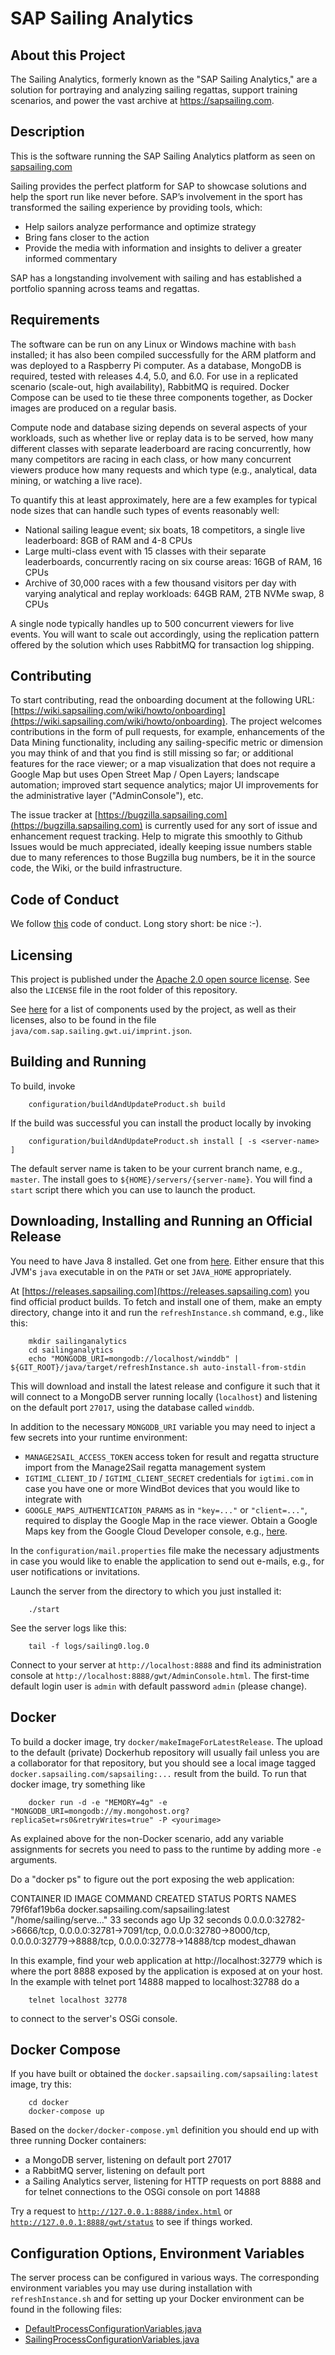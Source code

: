 # SAP Sailing Analytics

## About this Project

The Sailing Analytics, formerly known as the "SAP Sailing Analytics," are a solution for portraying and analyzing sailing regattas, support training scenarios, and power the vast archive at https://sapsailing.com.

## Description

This is the software running the SAP Sailing Analytics platform as seen on [sapsailing.com](https://sapsailing.com)

Sailing provides the perfect platform for SAP to showcase solutions and help the sport run like never before. SAP’s involvement in the sport has transformed the sailing experience by providing tools, which:

- Help sailors analyze performance and optimize strategy
- Bring fans closer to the action
- Provide the media with information and insights to deliver a greater informed commentary

SAP has a longstanding involvement with sailing and has established a portfolio spanning across teams and regattas.

## Requirements

The software can be run on any Linux or Windows machine with ``bash`` installed; it has also been compiled successfully for the ARM platform and was deployed to a Raspberry Pi computer. As a database, MongoDB is required, tested with releases 4.4, 5.0, and 6.0. For use in a replicated scenario (scale-out, high availability), RabbitMQ is required. Docker Compose can be used to tie these three components together, as Docker images are produced on a regular basis.

Compute node and database sizing depends on several aspects of your workloads, such as whether live or replay data is to be served, how many different classes with separate leaderboard are racing concurrently, how many competitors are racing in each class, or how many concurrent viewers produce how many requests and which type (e.g., analytical, data mining, or watching a live race).

To quantify this at least approximately, here are a few examples for typical node sizes that can handle such types of events reasonably well:

- National sailing league event; six boats, 18 competitors, a single live leaderboard: 8GB of RAM and 4-8 CPUs
- Large multi-class event with 15 classes with their separate leaderboards, concurrently racing on six course areas: 16GB of RAM, 16 CPUs
- Archive of 30,000 races with a few thousand visitors per day with varying analytical and replay workloads: 64GB RAM, 2TB NVMe swap, 8 CPUs

A single node typically handles up to 500 concurrent viewers for live events. You will want to scale out accordingly, using the replication pattern offered by the solution which uses RabbitMQ for transaction log shipping.

## Contributing

To start contributing, read the onboarding document at the following URL: [https://wiki.sapsailing.com/wiki/howto/onboarding](https://wiki.sapsailing.com/wiki/howto/onboarding). The project welcomes contributions in the form of pull requests, for example, enhancements of the Data Mining functionality, including any sailing-specific metric or dimension you may think of and that you find is still missing so far; or additional features for the race viewer; or a map visualization that does not require a Google Map but uses Open Street Map / Open Layers; landscape automation; improved start sequence analytics; major UI improvements for the administrative layer ("AdminConsole"), etc.

The issue tracker at [https://bugzilla.sapsailing.com](https://bugzilla.sapsailing.com) is currently used for any sort of issue and enhancement request tracking. Help to migrate this smoothly to Github Issues would be much appreciated, ideally keeping issue numbers stable due to many references to those Bugzilla bug numbers, be it in the source code, the Wiki, or the build infrastructure.

## Code of Conduct

We follow [this](https://www.contributor-covenant.org/version/2/1/code_of_conduct/) code of conduct. Long story short: be nice :-).

## Licensing

This project is published under the [Apache 2.0 open source license](https://www.apache.org/licenses/LICENSE-2.0). See also the ``LICENSE`` file in the root folder of this repository.

See [here](https://www.sapsailing.com/gwt/Home.html#/imprint/:) for a list of components used by the project, as well as their licenses, also to be found in the file ``java/com.sap.sailing.gwt.ui/imprint.json``.

## Building and Running

To build, invoke
```
    configuration/buildAndUpdateProduct.sh build
```
If the build was successful you can install the product locally by invoking
```
    configuration/buildAndUpdateProduct.sh install [ -s <server-name> ]
```
The default server name is taken to be your current branch name, e.g., ``master``. The install goes to ``${HOME}/servers/{server-name}``. You will find a ``start`` script there which you can use to launch the product.

## Downloading, Installing and Running an Official Release

You need to have Java 8 installed. Get one from [here](https://tools.eu1.hana.ondemand.com/#cloud). Either ensure that this JVM's ``java`` executable in on the ``PATH`` or set ``JAVA_HOME`` appropriately.

At [https://releases.sapsailing.com](https://releases.sapsailing.com) you find official product builds. To fetch and install one of them, make an empty directory, change into it and run the ``refreshInstance.sh`` command, e.g., like this:
```
    mkdir sailinganalytics
    cd sailinganalytics
    echo "MONGODB_URI=mongodb://localhost/winddb" | ${GIT_ROOT}/java/target/refreshInstance.sh auto-install-from-stdin
```

This will download and install the latest release and configure it such that it will connect to a MongoDB server running locally (``localhost``) and listening on the default port ``27017``, using the database called ``winddb``.

In addition to the necessary ``MONGODB_URI`` variable you may need to inject a few secrets into your runtime environment:

- ``MANAGE2SAIL_ACCESS_TOKEN`` access token for result and regatta structure import from the Manage2Sail regatta management system
- ``IGTIMI_CLIENT_ID`` / ``IGTIMI_CLIENT_SECRET`` credentials for ``igtimi.com`` in case you have one or more WindBot devices that you would like to integrate with
- ``GOOGLE_MAPS_AUTHENTICATION_PARAMS`` as in ``"key=..."`` or ``"client=..."``, required to display the Google Map in the race viewer. Obtain a Google Maps key from the Google Cloud Developer console, e.g., [here](https://console.cloud.google.com/apis/dashboard).

In the ``configuration/mail.properties`` file make the necessary adjustments in case you would like to enable the application to send out e-mails, e.g., for user notifications or invitations.

Launch the server from the directory to which you just installed it:
```
    ./start
```
See the server logs like this:
```
    tail -f logs/sailing0.log.0
```
Connect to your server at ``http://localhost:8888`` and find its administration console at ``http://localhost:8888/gwt/AdminConsole.html``. The first-time default login user is ``admin`` with default password ``admin`` (please change).

## Docker

To build a docker image, try ``docker/makeImageForLatestRelease``. The upload to the default (private) Dockerhub repository will usually fail unless you are a collaborator for that repository, but you should see a local image tagged ``docker.sapsailing.com/sapsailing:...`` result from the build. To run that docker image, try something like
```
    docker run -d -e "MEMORY=4g" -e "MONGODB_URI=mongodb://my.mongohost.org?replicaSet=rs0&retryWrites=true" -P <yourimage>
```

As explained above for the non-Docker scenario, add any variable assignments for secrets you need to pass to the runtime by adding more ``-e`` arguments.

Do a "docker ps" to figure out the port exposing the web application:

CONTAINER ID IMAGE COMMAND CREATED STATUS PORTS NAMES 79f6faf19b6a docker.sapsailing.com/sapsailing:latest "/home/sailing/serve…" 33 seconds ago Up 32 seconds 0.0.0.0:32782->6666/tcp, 0.0.0.0:32781->7091/tcp, 0.0.0.0:32780->8000/tcp, 0.0.0.0:32779->8888/tcp, 0.0.0.0:32778->14888/tcp modest_dhawan

In this example, find your web application at http://localhost:32779 which is where the port 8888 exposed by the application is exposed at on your host. In the example with telnet port 14888 mapped to localhost:32788 do a
```
    telnet localhost 32778
```
to connect to the server's OSGi console.

## Docker Compose

If you have built or obtained the ``docker.sapsailing.com/sapsailing:latest`` image, try this:
```
    cd docker
    docker-compose up
```
Based on the ``docker/docker-compose.yml`` definition you should end up with three running Docker containers:
- a MongoDB server, listening on default port 27017
- a RabbitMQ server, listening on default port
- a Sailing Analytics server, listening for HTTP requests on port 8888 and for telnet connections to the OSGi console on port 14888

Try a request to [``http://127.0.0.1:8888/index.html``](http://127.0.0.1:8888/index.html) or [``http://127.0.0.1:8888/gwt/status``](http://127.0.0.1:8888/gwt/status) to see if things worked.

## Configuration Options, Environment Variables

The server process can be configured in various ways. The corresponding environment variables you may use during installation with ``refreshInstance.sh`` and for setting up your Docker environment can be found in the following files:
- [DefaultProcessConfigurationVariables.java](java/com.sap.sse.landscape/src/com/sap/sse/landscape/DefaultProcessConfigurationVariables.java)
- [SailingProcessConfigurationVariables.java](java/com.sap.sailing.landscape/src/com/sap/sailing/landscape/procedures/SailingProcessConfigurationVariables.java)
